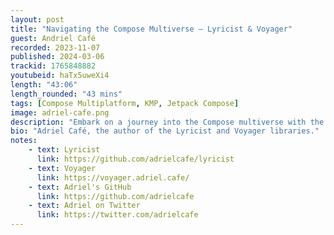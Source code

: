 ```yaml
---
layout: post
title: "Navigating the Compose Multiverse – Lyricist & Voyager"
guest: Andriel Café
recorded: 2023-11-07
published: 2024-03-06
trackid: 1765848882
youtubeid: haTx5uweXi4
length: "43:06"
length_rounded: "43 mins"
tags: [Compose Multiplatform, KMP, Jetpack Compose]
image: adriel-cafe.png
description: "Embark on a journey into the Compose multiverse with the latest episode of Talking Kotlin! This time, we delve into a discussion on two powerful libraries in the Kotlin ecosystem – Lyricist and Voyager."
bio: "Adriel Café, the author of the Lyricist and Voyager libraries."
notes:
    - text: Lyricist
      link: https://github.com/adrielcafe/lyricist
    - text: Voyager
      link: https://voyager.adriel.cafe/ 
    - text: Adriel's GitHub 
      link: https://github.com/adrielcafe
    - text: Adriel on Twitter
      link: https://twitter.com/adrielcafe
---
```

